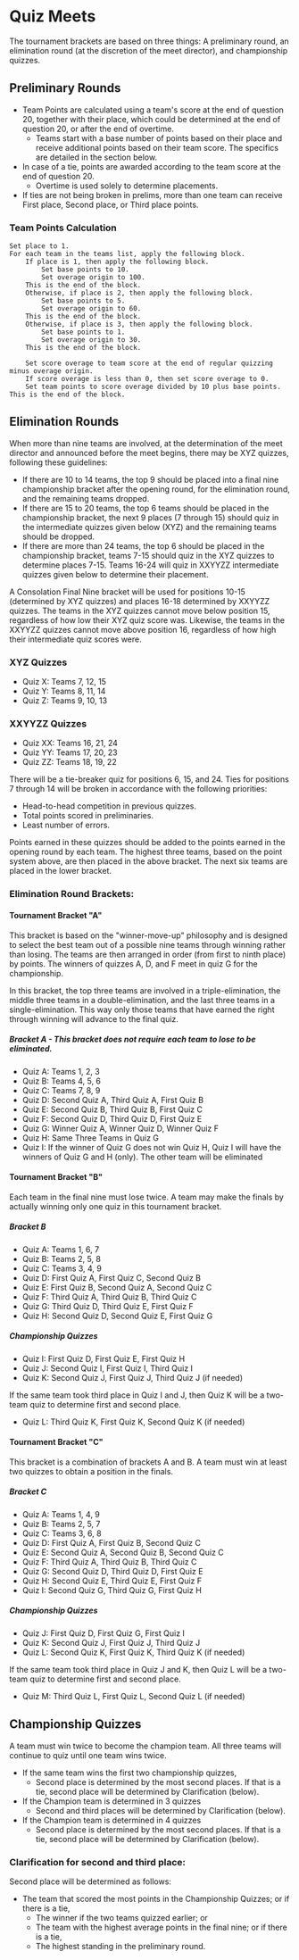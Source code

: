 # Quiz Meets

The tournament brackets are based on three things: A preliminary round, an elimination round (at the discretion of the meet director), and championship quizzes.

## Preliminary Rounds

- Team Points are calculated using a team's score at the end of question 20, together with their place, which could be determined at the end of question 20, or after the end of overtime.
    - Teams start with a base number of points based on their place and receive additional points based on their team score. The specifics are detailed in the section below.
- In case of a tie, points are awarded according to the team score at the end of question 20.
    - Overtime is used solely to determine placements.
- If ties are not being broken in prelims, more than one team can receive First place, Second place, or Third place points.

### Team Points Calculation

    Set place to 1.
    For each team in the teams list, apply the following block.
        If place is 1, then apply the following block.
            Set base points to 10.
            Set overage origin to 100.
        This is the end of the block.
        Otherwise, if place is 2, then apply the following block.
            Set base points to 5.
            Set overage origin to 60.
        This is the end of the block.
        Otherwise, if place is 3, then apply the following block.
            Set base points to 1.
            Set overage origin to 30.
        This is the end of the block.

        Set score overage to team score at the end of regular quizzing minus overage origin.
        If score overage is less than 0, then set score overage to 0.
        Set team points to score overage divided by 10 plus base points.
    This is the end of the block.

## Elimination Rounds

When more than nine teams are involved, at the determination of the meet director and announced before the meet begins, there may be XYZ quizzes, following these guidelines:

- If there are 10 to 14 teams, the top 9 should be placed into a final nine championship bracket after the opening round, for the elimination round, and the remaining teams dropped.
- If there are 15 to 20 teams, the top 6 teams should be placed in the championship bracket, the next 9 places (7 through 15) should quiz in the intermediate quizzes given below (XYZ) and the remaining teams should be dropped.
- If there are more than 24 teams, the top 6 should be placed in the championship bracket, teams 7-15 should quiz in the XYZ quizzes to determine places 7-15. Teams 16-24 will quiz in XXYYZZ intermediate quizzes given below to determine their placement.

A Consolation Final Nine bracket will be used for positions 10-15 (determined by XYZ quizzes) and places 16-18 determined by XXYYZZ quizzes. The teams in the XYZ quizzes cannot move below position 15, regardless of how low their XYZ quiz score was. Likewise, the teams in the XXYYZZ quizzes cannot move above position 16, regardless of how high their intermediate quiz scores were.

### XYZ Quizzes

- Quiz X: Teams 7, 12, 15
- Quiz Y: Teams 8, 11, 14
- Quiz Z: Teams 9, 10, 13

### XXYYZZ Quizzes

- Quiz XX: Teams 16, 21, 24
- Quiz YY: Teams 17, 20, 23
- Quiz ZZ: Teams 18, 19, 22

There will be a tie-breaker quiz for positions 6, 15, and 24. Ties for positions 7 through 14 will be broken in accordance with the following priorities:

- Head-to-head competition in previous quizzes.
- Total points scored in preliminaries.
- Least number of errors.

Points earned in these quizzes should be added to the points earned in the opening round by each team. The highest three teams, based on the point system above, are then placed in the above bracket. The next six teams are placed in the lower bracket.

### Elimination Round Brackets:

#### Tournament Bracket "A"

This bracket is based on the "winner-move-up" philosophy and is designed to select the best team out of a possible nine teams through winning rather than losing. The teams are then arranged in order (from first to ninth place) by points. The winners of quizzes A, D, and F meet in quiz G for the championship.

In this bracket, the top three teams are involved in a triple-elimination, the middle three teams in a double-elimination, and the last three teams in a single-elimination. This way only those teams that have earned the right through winning will advance to the final quiz.

##### Bracket A - This bracket does not require each team to lose to be eliminated.

- Quiz A: Teams 1, 2, 3
- Quiz B: Teams 4, 5, 6
- Quiz C: Teams 7, 8, 9
- Quiz D: Second Quiz A, Third Quiz A, First Quiz B
- Quiz E: Second Quiz B, Third Quiz B, First Quiz C
- Quiz F: Second Quiz D, Third Quiz D, First Quiz E
- Quiz G: Winner Quiz A, Winner Quiz D, Winner Quiz F
- Quiz H: Same Three Teams in Quiz G
- Quiz I: If the winner of Quiz G does not win Quiz H, Quiz I will have the winners of Quiz G and H (only). The other team will be eliminated

#### Tournament Bracket "B"

Each team in the final nine must lose twice. A team may make the finals by actually winning only one quiz in this tournament bracket.

##### Bracket B

- Quiz A: Teams 1, 6, 7
- Quiz B: Teams 2, 5, 8
- Quiz C: Teams 3, 4, 9
- Quiz D: First Quiz A, First Quiz C, Second Quiz B
- Quiz E: First Quiz B, Second Quiz A, Second Quiz C
- Quiz F: Third Quiz A, Third Quiz B, Third Quiz C
- Quiz G: Third Quiz D, Third Quiz E, First Quiz F
- Quiz H: Second Quiz D, Second Quiz E, First Quiz G

##### Championship Quizzes

- Quiz I: First Quiz D, First Quiz E, First Quiz H
- Quiz J: Second Quiz I, First Quiz I, Third Quiz I
- Quiz K: Second Quiz J, First Quiz J, Third Quiz J (if needed)

If the same team took third place in Quiz I and J, then Quiz K will be a two-team quiz to determine first and second place.

- Quiz L: Third Quiz K, First Quiz K, Second Quiz K (if needed)

#### Tournament Bracket "C"

This bracket is a combination of brackets A and B. A team must win at least two quizzes to obtain a position in the finals.

##### Bracket C

- Quiz A: Teams 1, 4, 9
- Quiz B: Teams 2, 5, 7
- Quiz C: Teams 3, 6, 8
- Quiz D: First Quiz A, First Quiz B, Second Quiz C
- Quiz E: Second Quiz A, Second Quiz B, Second Quiz C
- Quiz F: Third Quiz A, Third Quiz B, Third Quiz C
- Quiz G: Second Quiz D, Third Quiz D, First Quiz E
- Quiz H: Second Quiz E, Third Quiz E, First Quiz F
- Quiz I: Second Quiz G, Third Quiz G, First Quiz H

##### Championship Quizzes

- Quiz J: First Quiz D, First Quiz G, First Quiz I
- Quiz K: Second Quiz J, First Quiz J, Third Quiz J
- Quiz L: Second Quiz K, First Quiz K, Third Quiz K (if needed)

If the same team took third place in Quiz J and K, then Quiz L will be a two-team quiz to determine first and second place.

- Quiz M: Third Quiz L, First Quiz L, Second Quiz L (if needed)

## Championship Quizzes

A team must win twice to become the champion team. All three teams will continue to quiz until one team wins twice.

- If the same team wins the first two championship quizzes,
    - Second place is determined by the most second places. If that is a tie, second place will be determined by Clarification (below).
- If the Champion team is determined in 3 quizzes
    - Second and third places will be determined by Clarification (below).
- If the Champion team is determined in 4 quizzes
    - Second place is determined by the most second places. If that is a tie, second place will be determined by Clarification (below).

### Clarification for second and third place:

Second place will be determined as follows:

- The team that scored the most points in the Championship Quizzes; or if there is a tie,
    - The winner if the two teams quizzed earlier; or
    - The team with the highest average points in the final nine; or if there is a tie,
    - The highest standing in the preliminary round.
